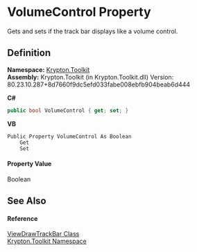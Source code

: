 # VolumeControl Property


Gets and sets if the track bar displays like a volume control.



## Definition
**Namespace:** <a href="79d2eac2-21f4-54ff-7552-b20c33c30600.md">Krypton.Toolkit</a>  
**Assembly:** Krypton.Toolkit (in Krypton.Toolkit.dll) Version: 80.23.10.287+8d7660f9dc5efd033fabe008ebfb904beab6d444

**C#**
``` C#
public bool VolumeControl { get; set; }
```
**VB**
``` VB
Public Property VolumeControl As Boolean
	Get
	Set
```



#### Property Value
Boolean

## See Also


#### Reference
<a href="c4fe8079-0665-3daa-3153-8c8189a39b91.md">ViewDrawTrackBar Class</a>  
<a href="79d2eac2-21f4-54ff-7552-b20c33c30600.md">Krypton.Toolkit Namespace</a>  

